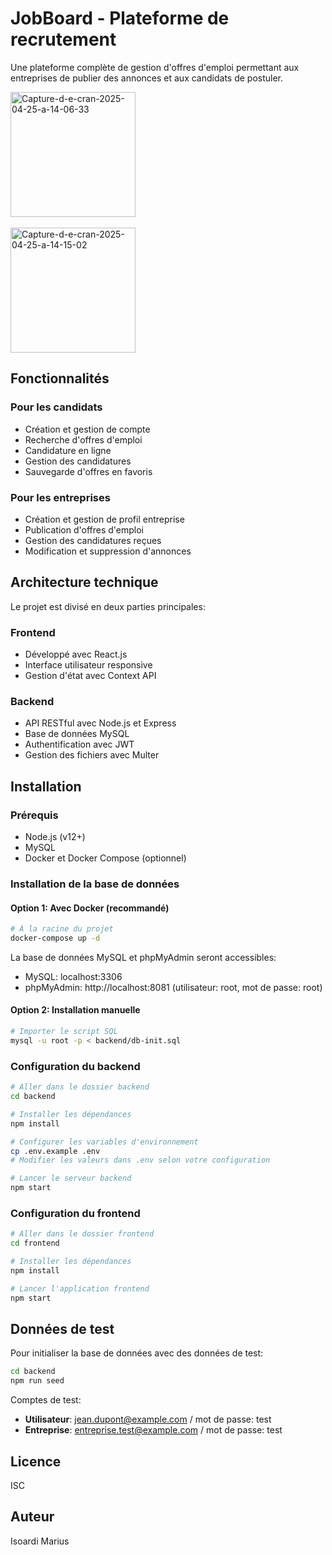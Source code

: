 # JobBoard - Plateforme de recrutement

Une plateforme complète de gestion d'offres d'emploi permettant aux entreprises de publier des annonces et aux candidats de postuler.

<p>
<a href="https://postimg.cc/RW84LbSW" target="_blank"><img width="200" src="https://i.postimg.cc/RW84LbSW/Capture-d-e-cran-2025-04-25-a-14-06-33.png" alt="Capture-d-e-cran-2025-04-25-a-14-06-33"/></a><br/><br/>
<a href='https://postimg.cc/7bDD9zkn' target='_blank'><img width="200" src='https://i.postimg.cc/ryRm8GZ3/Capture-d-e-cran-2025-04-25-a-14-15-02.png' border='0' alt='Capture-d-e-cran-2025-04-25-a-14-15-02'/></a>
</p>

## Fonctionnalités

### Pour les candidats
- Création et gestion de compte
- Recherche d'offres d'emploi
- Candidature en ligne
- Gestion des candidatures
- Sauvegarde d'offres en favoris

### Pour les entreprises
- Création et gestion de profil entreprise
- Publication d'offres d'emploi
- Gestion des candidatures reçues
- Modification et suppression d'annonces

## Architecture technique

Le projet est divisé en deux parties principales:

### Frontend
- Développé avec React.js
- Interface utilisateur responsive
- Gestion d'état avec Context API

### Backend
- API RESTful avec Node.js et Express
- Base de données MySQL
- Authentification avec JWT
- Gestion des fichiers avec Multer

## Installation

### Prérequis
- Node.js (v12+)
- MySQL
- Docker et Docker Compose (optionnel)

### Installation de la base de données

#### Option 1: Avec Docker (recommandé)
```bash
# À la racine du projet
docker-compose up -d
```

La base de données MySQL et phpMyAdmin seront accessibles:
- MySQL: localhost:3306
- phpMyAdmin: http://localhost:8081 (utilisateur: root, mot de passe: root)

#### Option 2: Installation manuelle
```bash
# Importer le script SQL
mysql -u root -p < backend/db-init.sql
```

### Configuration du backend
```bash
# Aller dans le dossier backend
cd backend

# Installer les dépendances
npm install

# Configurer les variables d'environnement
cp .env.example .env
# Modifier les valeurs dans .env selon votre configuration

# Lancer le serveur backend
npm start
```

### Configuration du frontend
```bash
# Aller dans le dossier frontend
cd frontend

# Installer les dépendances
npm install

# Lancer l'application frontend
npm start
```

## Données de test

Pour initialiser la base de données avec des données de test:
```bash
cd backend
npm run seed
```

Comptes de test:
- **Utilisateur**: jean.dupont@example.com / mot de passe: test
- **Entreprise**: entreprise.test@example.com / mot de passe: test

## Licence

ISC

## Auteur

Isoardi Marius 